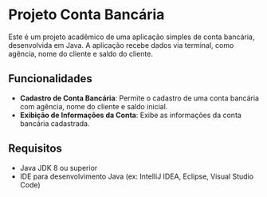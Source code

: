 # Projeto Conta Bancária

Este é um projeto acadêmico de uma aplicação simples de conta bancária, desenvolvida em Java. A aplicação recebe dados via terminal, como agência, nome do cliente e saldo do cliente.

## Funcionalidades

- **Cadastro de Conta Bancária**: Permite o cadastro de uma conta bancária com agência, nome do cliente e saldo inicial.
- **Exibição de Informações da Conta**: Exibe as informações da conta bancária cadastrada.

## Requisitos

- Java JDK 8 ou superior
- IDE para desenvolvimento Java (ex: IntelliJ IDEA, Eclipse, Visual Studio Code)
